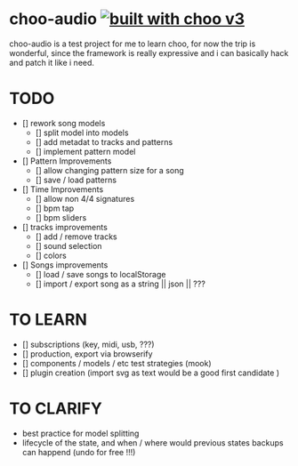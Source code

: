 # choo-audio [![built with choo v3](https://img.shields.io/badge/built%20with%20choo-v3-ffc3e4.svg?style=flat-square)](https://github.com/yoshuawuyts/choo)

choo-audio is a test project for me to learn choo, for now the trip is wonderful,
since the framework is really expressive and i can basically hack and patch it like i need.

# TODO

- [] rework song models
  - [] split model into models
  - [] add metadat to tracks and patterns
  - [] implement pattern model
- [] Pattern Improvements
  - [] allow changing pattern size for a song
  - [] save / load patterns
- [] Time Improvements
  - [] allow non 4/4 signatures
  - [] bpm tap
  - [] bpm sliders
- [] tracks improvements
  - [] add / remove tracks
  - [] sound selection
  - [] colors
- [] Songs improvements
  - [] load / save songs to localStorage
  - [] import / export song as a string || json || ???
# TO LEARN
- [] subscriptions (key, midi, usb, ???)
- [] production, export via browserify
- [] components / models / etc test strategies (mook)
- [] plugin creation (import svg as text would be a good first candidate )

# TO CLARIFY
- best practice for model splitting
- lifecycle of the state, and when / where would previous states backups can happend (undo for free !!!)
